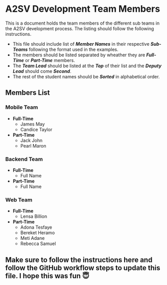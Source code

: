 # A2SV Development Team Members

This is a document holds the team members of the different sub teams in the A2SV development process. The listing should follow the following instructions.
* This file should include list of ***Member Names*** in their respective ***Sub-Teams*** following the format used in the examples.
* The members should be listed separated by wheather they are ***Full-Time*** or ***Part-Time*** members.
* The ***Team Lead*** should be listed at the ***Top*** of their list and the ***Deputy Lead*** should come ***Second***.
* The rest of the student names should be ***Sorted*** in alphabetical order.

## Members List
### Mobile Team
* **Full-Time**
  * James May
  * Candice Taylor
* **Part-Time**
  * Jack John
  * Pearl Maron

### Backend Team
* **Full-Time**
  * Full Name
* **Part-Time**
  * Full Name


### Web Team
* **Full-Time** 
  * Lensa Billion 
* **Part-Time**
    * Adona Tesfaye
    * Bereket Heramo
    * Meti Adane
    * Rebecca Samuel



## Make sure to follow the instructions here and follow the GitHub workflow steps to update this file. I hope this was fun 😇
